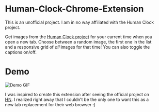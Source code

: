 # Human-Clock-Chrome-Extension
This is an unofficial project. I am in no way affiliated with the Human Clock project.

Get images from the [Human Clock project](https://www.humanclock.com/) for your current time when you open a new tab. Choose between a random image, the first one in the list and a responsive grid of *all* images for that time! You can also toggle the captions on/off.
# Demo
![Demo GIF](demo.gif)

I was inspired to create this extension after seeing the official project on [HN](https://news.ycombinator.com/item?id=25411997). I realized right away that I couldn't be the only one to want this as a new tab replacement for their web browser :)
